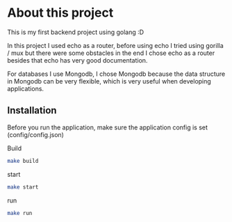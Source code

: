 # About this project

This is my first backend project using golang :D

In this project I used echo as a router, before using echo I tried using gorilla / mux but there were some obstacles in the end I chose echo as a router besides that echo has very good documentation.

For databases I use Mongodb, I chose Mongodb because the data structure in Mongodb can be very flexible, which is very useful when developing applications.


## Installation

Before you run the application, make sure the application config is set (config/config.json)

Build

```bash
make build
```

start

```bash
make start
```

run

```bash
make run
```